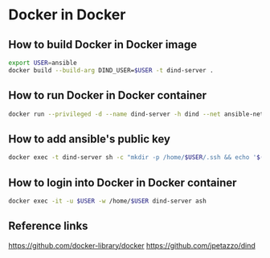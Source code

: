# Docker in Docker

## How to build Docker in Docker image

```bash
export USER=ansible
docker build --build-arg DIND_USER=$USER -t dind-server .
```

## How to run Docker in Docker container

```bash
docker run --privileged -d --name dind-server -h dind --net ansible-net dind-server
```

## How to add ansible's public key

```bash
docker exec -t dind-server sh -c "mkdir -p /home/$USER/.ssh && echo '$(docker exec -t ansible cat /home/ansible/.ssh/ssh_host_ed25519_key.pub)' > /home/$USER/.ssh/authorized_keys"
```

## How to login into Docker in Docker container

```bash
docker exec -it -u $USER -w /home/$USER dind-server ash
```

## Reference links

https://github.com/docker-library/docker
https://github.com/jpetazzo/dind
